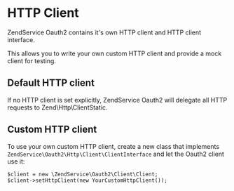 # HTTP ClientZendService Oauth2 contains it's own HTTP client and HTTP client interface.This allows you to write your own custom HTTP client and provide a mock client for testing.## Default HTTP clientIf no HTTP client is set explicitly, ZendService Oauth2 will delegate all HTTP requeststo Zend\Http\ClientStatic.## Custom HTTP clientTo use your own custom HTTP client, create a new class that implements`ZendService\Oauth2\Http\Client\ClientInterface` and let the Oauth2 client use it:```$client = new \ZendService\Oauth2\Client\Client;$client->setHttpClient(new YourCustomHttpClient());```